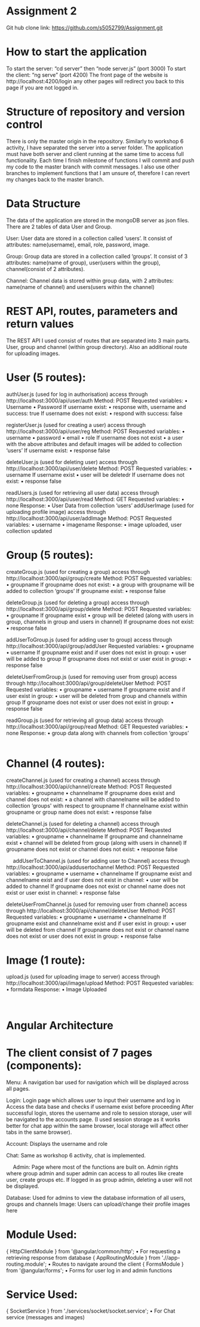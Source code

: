 # Assignment 2
Git hub clone link: https://github.com/s5052799/Assignment.git

# How to start the application
To start the server: “cd server” then “node server.js” (port 3000)
To start the client: “ng serve” (port 4200)
The front page of the website is http://localhost:4200/login  any other pages will redirect you back to this page if you are not logged in.

# Structure of repository and version control
There is only the master origin in the repository.
Similarly to workshop 6 activity, I have separated the server into a server folder. The application must have both server and client running at the same time to access full functionality. 
Each time I finish milestone of functions I will commit and push my code to the master branch with commit messages.
I also use other branches to implement functions that I am unsure of, therefore I can revert my changes back to the master branch.

# Data Structure
The data of the application are stored in the mongoDB server as json files. There are 2 tables of data User and Group.

User:
User data are stored in a collection called ‘users’. It consist of attributes: name(username), email, role, password, image.

Group:
Group data are stored in a collection called ‘groups’. It consist of 3 attributes: name(name of group), user(users within the group), channel(consist of 2 attributes).

Channel:
Channel data is stored within group data, with 2 attributes: name(name of channel) and users(users within the channel) 

# REST API, routes, parameters and return values
The REST API I used consist of routes that are separated into 3 main parts. User, group and channel (within group directory). Also an additional route for uploading images.

# User (5 routes): 
authUser.js (used for log in authorisation)
access through http://localhost:3000/api/user/auth
Method: POST
Requested variables:
•	Username
•	Password
If username exist:
•	response with, username and success: true
If username does not exist:
•	respond with success: false

registerUser.js (used for creating a user)
access through http://localhost:3000/api/user/reg
Method: POST
Requested variables:
•	username
•	password
•	email
•	role
If username does not exist
•	a user with the above attributes and default images will be added to collection ‘users’
If username exist:
•	response false

deleteUser.js (used for deleting user)
access through http://localhost:3000/api/user/delete
Method: POST
Requested variables:
•	username
If username exist
•	user will be deletedr
If username does not exist:
•	response false

readUsers.js (used for retrieving all user data)
access through http://localhost:3000/api/user/read
Method: GET
Requested variables:
•	none
Response:
•	User Data from collection ‘users’
addUserImage (used for uploading profile image)
access through http://localhost:3000/api/user/addImage
Method: POST
Requested variables:
•	username
•	imagename
Response:
•	image uploaded, user collection updated

# Group (5 routes):
createGroup.js (used for creating a group)
access through http://localhost:3000/api/group/create
Method: POST
Requested variables:
•	groupname
If groupname does not exist:
•	a group with groupname will be added to collection ‘groups’
If groupname exist:
•	response false

deleteGroup.js (used for deleting a group)
access through http://localhost:3000/api/group/delete
Method: POST
Requested variables:
•	groupname
If groupname exist
•	group will be deleted (along with users in group, channels in group and users in channel)
If groupname does not exist:
•	response false

addUserToGroup.js (used for adding user to group)
access through http://localhost:3000/api/group/addUser
Requested variables:
•	groupname
•	username
If groupname exist and if user does not exist in group:
•	user will be added to group
If groupname does not exist or user exist in group:
•	response false

deleteUserFromGroup.js (used for removing user from group)
access through http://localhost:3000/api/group/deleteUser
Method: POST
Requested variables:
•	groupname
•	username
If groupname exist and if user exist in group:
•	user will be deleted from group and channels within group
If groupname does not exist or user does not exist in group:
•	response false

readGroup.js (used for retrieving all group data)
access through http://localhost:3000/api/group/read
Method: GET
Requested variables:
•	none
Response:
•	group data along with channels from collection ‘groups’
 
# Channel (4 routes):
createChannel.js (used for creating a channel)
access through http://localhost:3000/api/channel/create
Method: POST
Requested variables:
•	groupname
•	channelname
If groupname does exist and channel does not exist:
•	a channel with channelname will be added to collection ‘groups' with respect to groupname
If channelname exist within groupname or group name does not exist:
•	response false

deleteChannel.js (used for deleting a channel)
access through http://localhost:3000/api/channel/delete
Method: POST
Requested variables:
•	groupname
•	channelname
If groupname and channelname exist
•	channel will be deleted from group (along with users in channel)
If groupname does not exist or channel does not exist:
•	response false

 
addUserToChannel.js (used for adding user to Channel)
access through http://localhost:3000/api/addusertochannel
Method: POST
Requested variables:
•	groupname
•	username
•	channelname
If groupname exist and channelname exist and if user does not exist in channel:
•	user will be added to channel
If groupname does not exist or channel name does not exist or user exist in channel:
•	response false

deleteUserFromChannel.js (used for removing user from channel)
access through http://localhost:3000/api/channel/deleteUser
Method: POST
Requested variables:
•	groupname
•	username
•	channelname
If groupname exist and channelname exist and if user exist in group:
•	user will be deleted from channel
If groupname does not exist or channel name does not exist or user does not exist in group:
•	response false
 
# Image (1 route):
upload.js (used for uploading image to server)
access through http://localhost:3000/api/image/upload
Method: POST
Requested variables:
•	formdata
Response:
•	Image Uploaded

 

# Angular Architecture

# The client consist of 7 pages (components):
Menu: 
A navigation bar used for navigation which will be displayed across all pages.

Login:
Login page which allows user to input their username and log in
Access the data base and checks if username exist before proceeding
After successful login, stores the username and role to session storage, user will be navigated to the accounts page. (I used session storage as it works better for chat app within the same browser, local storage will affect other tabs in the same browser).

Account:
Displays the username and role

Chat:
Same as workshop 6 activity, chat is implemented.

 
Admin:
Page where most of the functions are built on.
Admin rights where group admin and super admin can access to all routes like create user, create groups etc.
If logged in as group admin, deleting a user will not be displayed.

Database:
Used for admins to view the database information of all users, groups and channels
Image: 
Users can upload/change their profile images here

# Module Used:
{ HttpClientModule } from '@angular/common/http';
•	For requesting a retrieving response from database
{ AppRoutingModule } from './/app-routing.module';
•	Routes to navigate around the client
{ FormsModule } from '@angular/forms';
•	Forms for user log in and admin functions

# Service Used:
{ SocketService } from './services/socket/socket.service';
•	For Chat service (messages and images)


